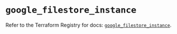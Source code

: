 # `google_filestore_instance`

Refer to the Terraform Registry for docs: [`google_filestore_instance`](https://registry.terraform.io/providers/hashicorp/google-beta/6.40.0/docs/resources/google_filestore_instance).
